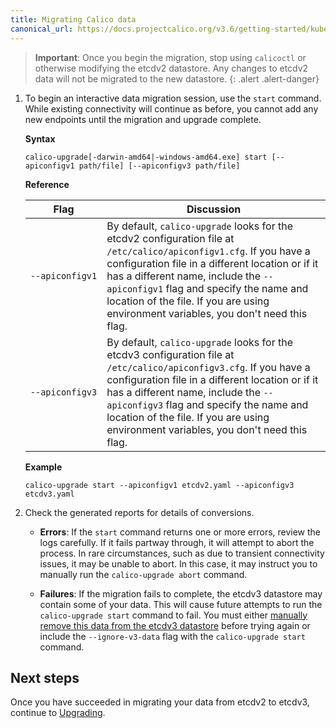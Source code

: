 ```yaml
---
title: Migrating Calico data
canonical_url: https://docs.projectcalico.org/v3.6/getting-started/kubernetes/upgrade/migrate
---
```


> **Important**: Once you begin the migration, stop using `calicoctl` or 
> otherwise modifying the etcdv2 datastore. Any changes to etcdv2
> data will not be migrated to the new datastore.
{: .alert .alert-danger}

1. To begin an interactive data migration session, use the `start` command. While 
   existing connectivity will continue as before, you cannot add any new endpoints 
   until the migration and upgrade complete.

   **Syntax**
   ```
   calico-upgrade[-darwin-amd64|-windows-amd64.exe] start [--apiconfigv1 path/file] [--apiconfigv3 path/file]
   ```
   
   **Reference**
   
   | Flag | Discussion 
   | ---- | ---------- 
   | <code>&#8209;&#8209;apiconfigv1</code> | By default, `calico-upgrade` looks for the etcdv2 configuration file at `/etc/calico/apiconfigv1.cfg`. If you have a configuration file in a different location or if it has a different name, include the `--apiconfigv1` flag and specify the name and location of the file. If you are using environment variables, you don't need this flag.
   | <code>&#8209;&#8209;apiconfigv3</code> | By default, `calico-upgrade` looks for the etcdv3 configuration file at `/etc/calico/apiconfigv3.cfg`. If you have a configuration file in a different location or if it has a different name, include the `--apiconfigv3` flag and specify the name and location of the file. If you are using environment variables, you don't need this flag.
   
   **Example**
   ```
   calico-upgrade start --apiconfigv1 etcdv2.yaml --apiconfigv3 etcdv3.yaml
   ```

1. Check the generated reports for details of conversions.

   - **Errors**: If the `start` command returns one or more errors, review the 
     logs carefully. If it fails partway through, it will attempt to abort the
     process. In rare circumstances, such as due to transient connectivity
     issues, it may be unable to abort. In this case, it may instruct you to
     manually run the `calico-upgrade abort` command.

   - **Failures**: If the migration fails to complete, the etcdv3 datastore may
     contain some of your data. This will cause future attempts to run the 
     `calico-upgrade start` command to fail. You must either [manually remove this 
     data from the etcdv3 datastore](/{{page.version}}/getting-started/kubernetes/upgrade/delete) 
     before trying again or include the `--ignore-v3-data` flag with the 
     `calico-upgrade start` command.
     
## Next steps

Once you have succeeded in migrating your data from etcdv2 to etcdv3, continue 
to [Upgrading](/{{page.version}}/getting-started/kubernetes/upgrade/upgrade).